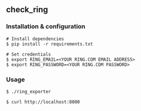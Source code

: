 ## check_ring

### Installation & configuration

```shell
# Install dependencies
$ pip install -r requirements.txt

# Set credentials
$ export RING_EMAIL=<YOUR RING.COM EMAIL ADDRESS>
$ export RING_PASSWORD=<YOUR RING.COM PASSWORD>
```

### Usage

```shell
$ ./ring_exporter

$ curl http://localhost:8000
```
